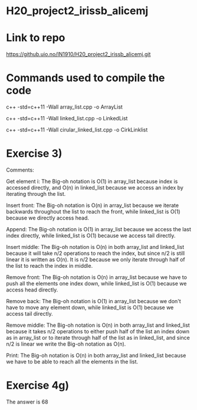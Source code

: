 # H20_project2_irissb_alicemj

# Link to repo
https://github.uio.no/IN1910/H20_project2_irissb_alicemj.git

# Commands used to compile the code
c++ -std=c++11 -Wall array_list.cpp -o ArrayList

c++ -std=c++11 -Wall linked_list.cpp -o LinkedList

c++ -std=c++11 -Wall cirular_linked_list.cpp -o CirkLinklist

# Exercise 3)
Comments:

Get element i: The Big-oh notation is O(1) in array_list because index is accessed directly,
and O(n) in linked_list because we access an index by iterating through the list.

Insert front: The Big-oh notation is O(n) in array_list because we iterate backwards throughout the
list to reach the front, while linked_list is O(1) because we directly access head.

Append: The Big-oh notation is O(1) in array_list because we access the last index directly, while
linked_list is O(1) because we access tail directly.

Insert middle: The Big-oh notation is O(n) in both array_list and linked_list because it will take n/2
operations to reach the index, but since n/2 is still linear it is written as O(n). It is n/2 because we only iterate 
through half of the list to reach the index in middle.

Remove front: The Big-oh notation is O(n) in array_list because we have to push all the elements one
index down, while linked_list is O(1) because we access head directly.

Remove back: The Big-oh notation is O(1) in array_list because we don't have to move any element down,
while linked_list is O(1) because we access tail directly.

Remove middle: The Big-oh notation is O(n) in both array_list and linked_list because it takes n/2 operations
to either push half of the list an index down as in array_list or to iterate through half of the list as in
linked_list, and since n/2 is linear we write the Big-oh notation as O(n).

Print: The Big-oh notation is O(n) in both array_list and linked_list because we have to be able to
reach all the elements in the list.


# Exercise 4g)
The answer is 68
